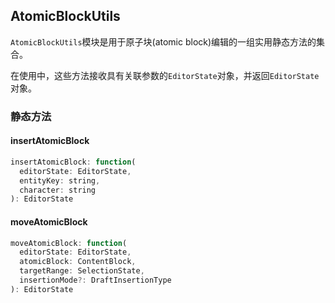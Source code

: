 ## AtomicBlockUtils

`AtomicBlockUtils`模块是用于原子块\(atomic block\)编辑的一组实用静态方法的集合。

在使用中，这些方法接收具有关联参数的`EditorState`对象，并返回`EditorState`对象。

### 静态方法

#### insertAtomicBlock

```js
insertAtomicBlock: function(
  editorState: EditorState,
  entityKey: string,
  character: string
): EditorState
```

#### moveAtomicBlock

```js
moveAtomicBlock: function(
  editorState: EditorState,
  atomicBlock: ContentBlock,
  targetRange: SelectionState,
  insertionMode?: DraftInsertionType
): EditorState
```



